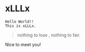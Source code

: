 # xLLLx

```
Hello World!!
This is xLLLx.
```

> nothing to lose , nothing to fair.

Nice to meet you!


